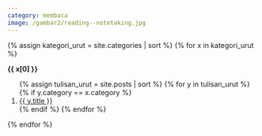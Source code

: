 ```yaml
---
category: membaca
image: /gambar2/reading--notetaking.jpg
---
```


{% assign kategori_urut = site.categories | sort %}
{% for x in kategori_urut %}
  <p class='kategori-urut'><strong>{{ x[0] }}</strong></p>
  <ol>
    {% assign tulisan_urut = site.posts | sort %}
    {% for y in tulisan_urut %}
      {% if y.category == x.category %}
        <li><a href='{{ y.url }}'>{{ y.title }}</a></li>
      {% endif %}
    {% endfor %}
  </ol>
{% endfor %}
